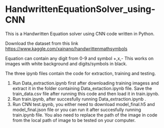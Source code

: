 # HandwrittenEquationSolver_using-CNN

This is a Handwritten Equation solver using CNN code written in Python.

Download the dataset from this link https://www.kaggle.com/xainano/handwrittenmathsymbols

Equation can contain any digit from 0-9 and symbol +,x,- 
This works on images with white background and digits/symbols in black.

The three ipynb files contain the code for extraction, training and testing. 
1. Run Data_extraction.ipynb first after downloading training imagess and extract it in the folder containing Data_extaction.ipynb file. Save the train_data.csv file after running this code and then load it in train.ipynb.  
2. Run train.ipynb, after succesfully running Data_extraction.ipynb .
3. Run CNN test.ipynb, you either need to download model_final.h5 and model_final.json file or you can run it after succesfully running train.ipynb file. You also need to replace the path of the image in code from the local path of image to be tested on your computer.
